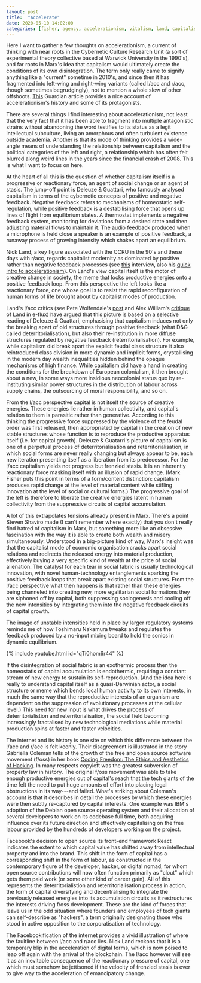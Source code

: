 ```yaml
---
layout: post
title:  "Accelerate"
date: 2020-05-10 14:02:00
categories: [fisher, agency, accelerationism, vitalism, land, capitalism]
---
```


Here I want to gather a few thoughts on accelerationism, a current of thinking with near roots in the Cybernetic Culture Research Unit (a sort of experimental theory collective based at Warwick University in the 1990's), and far roots in Marx's idea that capitalism would ultimately create the conditions of its own disintegration. The term only really came to signify anything like a "current" sometime in 2010's, and since then it has fragmented into left-wing and right-wing variants (called l/acc and r/acc, though sometimes begrudgingly), not to mention a whole slew of other offshoots. [This](https://www.theguardian.com/world/2017/may/11/accelerationism-how-a-fringe-philosophy-predicted-the-future-we-live-in) Guardian article provides a nice account of accelerationism's history and some of its protagonists.

<!--more-->

There are several things I find interesting about accelerationism, not least that the very fact that it has been able to fragment into multiple antagonistic strains without abandoning the word testifies to its status as a legit intellectual subculture, living an amorphous and often turbulent existence outside academia. Another is that its mode of thinking provides a wide-angle means of understanding the relationship between capitalism and the political categories of the left and right, a relationship which has often felt blurred along weird lines in the years since the financial crash of 2008. This is what I want to focus on here.

At the heart of all this is the question of whether capitalism itself is a progressive or reactionary force, an agent of social change or an agent of stasis. The jump-off point is Deleuze & Guattari, who famously analysed capitalism in terms of the cybernetic concepts of positive and negative feedback. Negative feedback refers to mechanisms of homeostatic self-regulation, while positive feedback is a destabilising force that opens up lines of flight from equilibrium states. A thermostat implements a negative feedback system, monitoring for deviations from a desired state and then adjusting material flows to maintain it. The audio feedback produced when a microphone is held close a speaker is an example of positive feedback, a runaway process of growing intensity which shakes apart an equilibrium.

Nick Land, a key figure associated with the CCRU in the 90's and these days with r/acc, regards capitalist modernity as dominated by positive rather than negative feedback processes (see [this](https://vastabrupt.com/2018/08/15/ideology-intelligence-and-capital-nick-land/) interview, also his [quick intro to accelerationism](https://jacobitemag.com/2017/05/25/a-quick-and-dirty-introduction-to-accelerationism/)). On Land's view capital itself is the motor of creative change in society, the meme that locks productive energies onto a positive feedback loop. From this perspective the left looks like a reactionary force, one whose goal is to resist the rapid reconfiguration of human forms of life brought about by capitalist modes of production.

Land's l/acc critics (see Pete Wolfendale's [post](https://deontologistics.wordpress.com/2018/02/18/ofta-so-accelerationism-whats-all-that-about/) and Alex William's [critique](https://www.e-flux.com/journal/46/60063/escape-velocities/) of Land in e-flux) have argued that this picture is based on a selective reading of Deleuze & Guattari, emphasising that capitalism induces not only the breaking apart of old structures through positive feedback (what D&G called deterritorialisation), but also their re-institution in more diffuse structures regulated by negative feedback (reterritorialisation). For example, while capitalism did break  apart the explicit feudal class structure it also reintroduced class division in more dynamic and implicit forms, crystallising in the modern day wealth inequalities hidden behind the opaque mechanisms of high finance. While capitalism did have a hand in creating the conditions for the breakdown of European colonialism, it then brought about a new, in some ways more insidious neocolonial status quo by re-instituting similar power structures in the distribution of labour across supply chains, the outsourcing of moral responsibility, and so on.

From the l/acc perspective capital is not itself the source of creative energies. These energies lie rather in human collectivity, and capital's relation to them is parasitic rather than generative. According to this thinking the progressive force suppressed by the violence of the feudal order was first released, then appropriated by capital in the creation of new stable structures whose function is to reproduce the productive apparatus itself (i.e. for capital growth). Deleuze & Guatarri's picture of capitalism is one of a perpetual process of deterritorialisation and reterritorialisation, in which social forms are never really changing but always appear to be, each new iteration presenting itself as a liberation from its predecessor. For the l/acc capitalism yields not progress but frenzied stasis. It is an inherently reactionary force masking itself with an illusion of rapid change. (Mark Fisher puts this point in terms of a form/content distinction: capitalism produces rapid change at the level of material content while stifling innovation at the level of social or cultural forms.) The progressive goal of the left is therefore to liberate the creative energies latent in human collectivity from the suppressive circuits of capital accumulation.

A lot of this extrapolates tensions already present in Marx. There's a point Steven Shaviro made (I can't remember where exactly) that you don't really find hatred of capitalism in Marx, but something more like an obsessive fascination with the way it is able to create both wealth and misery simultaneously. Understood in a big-picture kind of way, Marx's insight was that the capitalist mode of economic organisation cracks apart social relations and redirects the released energy into material production, effectively buying a very specific kind of wealth at the price of social alienation. The catalyst for each tear in social fabric is usually technological innovation, with novel human-technology entanglements sparking the positive feedback loops that break apart existing social structures. From the l/acc perspective what then happens is that rather than these energies being channeled into creating new, more egalitarian social formations they are siphoned off by capital, both suppressing sociogenesis and cooling off the new intensities by integrating them into the negative feedback circuits of capital growth.

The image of unstable intensities held in place by larger regulatory systems reminds me of how Toshimaru Nakamura tweaks and regulates the feedback produced by a no-input mixing board to hold the sonics in dynamic equilibrium.

{% include youtube.html id="qTi0hom6r44" %}

If the disintegration of social fabric is an exothermic process then the homeostatis of capital accumulation is endothermic, requiring a constant stream of new energy to sustain its self-reproduction. (And the idea here is really to understand capital itself as a quasi-Darwinian actor, a social structure or meme which bends local human activity to its own interests, in much the same way that the reproductive interests of an organism are dependent on the suppression of evolutionary processes at the cellular level.) This need for new input is what drives the process of deterritorialistion and reterritorialisation, the social field becoming increasingly fractalised by new technological mediations while material production spins at faster and faster velocities.

The internet and its history is one site on which this difference between the l/acc and r/acc is felt keenly. Their disagreement is illustrated in the story Gabriella Coleman tells of the growth of the free and open source software movement (f/oss) in her book [Coding Freedom: The Ethics and Aesthetics of Hacking](https://gabriellacoleman.org/Coleman-Coding-Freedom.pdf). In many respects copyleft was the greatest subversion of property law in history. The original f/oss movement was able to take enough productive energies out of capital's reach that the tech giants of the time felt the need to put huge amounts of effort into placing legal obstructions in its way---and failed. What's striking about Coleman's account is that it describes in detail the processes by which these energies were then subtly re-captured by capital interests. One example was IBM's adoption of the Debian open source operating system and their allocation of several developers to work on its codebase full time, both acquiring influence over its future direction and effectively capitalising on the free labour provided by the hundreds of developers working on the project.

Facebook's decision to open source its front-end framework React indicates the extent to which capital value has shifted away from intellectual property and into the brand. This shift in the form of capital has a corresponding shift in the form of labour, as constructed in the contemporary figure of the developer, hacker, or digital nomad, for whom open source contributions will now often function primarily as "clout" which gets them paid work (or some other kind of career gain). All of this represents the deterritorialistion and reterritorialisation process in action, the form of capital diversifying and decentralising to integrate the previously released energies into its accumulation circuits as it restructures the interests driving f/oss development. These are the kind of forces that leave us in the odd situation where founders and employees of tech giants can self-describe as "hackers", a term originally designating those who stood in active opposition to the corporatisation of technology.

The Facebookification of the internet provides a vivid illustration of where the faultline between l/acc and r/acc lies. Nick Land reckons that it is a temporary blip in the acceleration of digital forms, which is now poised to leap off again with the arrival of the blockchain. The l/acc however will see it as an inevitable consequence of the reactionary pressure of capital, one which must somehow be jettisoned if the velocity of frenzied stasis is ever to give way to the acceleration of emancipatory change.
